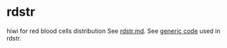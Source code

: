 # rdstr

hiwi for red blood cells distribution
See [rdstr.md](../../doc/rdstr/rdstr.md).
See [generic code](../mdstr/README.md) used in rdstr.
